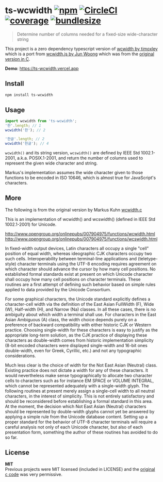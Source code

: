 # ts-wcwidth [![npm](https://badgen.net/npm/v/ts-wcwidth)](https://www.npmjs.com/package/ts-wcwidth) [![CircleCI](https://circleci.com/gh/scttcper/ts-wcwidth.svg?style=svg)](https://circleci.com/gh/scttcper/ts-wcwidth) [![coverage](https://badgen.net/codecov/c/github/scttcper/ts-wcwidth)](https://codecov.io/gh/scttcper/ts-wcwidth) [![bundlesize](https://badgen.net/bundlephobia/min/ts-wcwidth)](https://bundlephobia.com/result?p=ts-wcwidth)

> Determine number of columns needed for a fixed-size wide-character string

This project is a zero dependency typescript version of [wcwidth by timoxley](https://github.com/timoxley/wcwidth) which is a port from [wcwidth.js by Jun Woong](https://github.com/mycoboco/wcwidth.js) which was from the [original version in C](https://www.cl.cam.ac.uk/~mgk25/ucs/wcwidth.c).

__Demo__: https://ts-wcwidth.vercel.app  

## Install

```sh
npm install ts-wcwidth
```

## Usage

```ts
import wcwidth from 'ts-wcwidth';
'한'.length; // 1
wcwidth('한'); // 2

'한글'.length; // 2
wcwidth('한글'); // 4
```

`wcwidth()` and its string version, `wcswidth()` are defined by IEEE Std
1002.1-2001, a.k.a. POSIX.1-2001, and return the number of columns used
to represent the given wide character and string.

Markus's implementation assumes the wide character given to those
functions to be encoded in ISO 10646, which is almost true for
JavaScript's characters.

## More

The following is from the original version by Markus Kuhn [wcwidth.c](https://www.cl.cam.ac.uk/~mgk25/ucs/wcwidth.c)

This is an implementation of wcwidth() and wcswidth() (defined in
IEEE Std 1002.1-2001) for Unicode.

http://www.opengroup.org/onlinepubs/007904975/functions/wcwidth.html  
http://www.opengroup.org/onlinepubs/007904975/functions/wcswidth.html  

In fixed-width output devices, Latin characters all occupy a single
"cell" position of equal width, whereas ideographic CJK characters
occupy two such cells. Interoperability between terminal-line
applications and (teletype-style) character terminals using the
UTF-8 encoding requires agreement on which character should advance
the cursor by how many cell positions. No established formal
standards exist at present on which Unicode character shall occupy
how many cell positions on character terminals. These routines are
a first attempt of defining such behavior based on simple rules
applied to data provided by the Unicode Consortium.

For some graphical characters, the Unicode standard explicitly
defines a character-cell width via the definition of the East Asian
FullWidth (F), Wide (W), Half-width (H), and Narrow (Na) classes.
In all these cases, there is no ambiguity about which width a
terminal shall use. For characters in the East Asian Ambiguous (A)
class, the width choice depends purely on a preference of backward
compatibility with either historic CJK or Western practice.
Choosing single-width for these characters is easy to justify as
the appropriate long-term solution, as the CJK practice of
displaying these characters as double-width comes from historic
implementation simplicity (8-bit encoded characters were displayed
single-width and 16-bit ones double-width, even for Greek,
Cyrillic, etc.) and not any typographic considerations.

Much less clear is the choice of width for the Not East Asian
(Neutral) class. Existing practice does not dictate a width for any
of these characters. It would nevertheless make sense
typographically to allocate two character cells to characters such
as for instance EM SPACE or VOLUME INTEGRAL, which cannot be
represented adequately with a single-width glyph. The following
routines at present merely assign a single-cell width to all
neutral characters, in the interest of simplicity. This is not
entirely satisfactory and should be reconsidered before
establishing a formal standard in this area. At the moment, the
decision which Not East Asian (Neutral) characters should be
represented by double-width glyphs cannot yet be answered by
applying a simple rule from the Unicode database content. Setting
up a proper standard for the behavior of UTF-8 character terminals
will require a careful analysis not only of each Unicode character,
but also of each presentation form, something the author of these
routines has avoided to do so far.

## License

**MIT**  
Previous projects were MIT licensed (included in LICENSE) and the [original c code](https://www.cl.cam.ac.uk/~mgk25/ucs/wcwidth.c) was very permissive.
